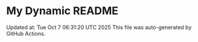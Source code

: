 # My Dynamic README
Updated at: Tue Oct  7 06:31:20 UTC 2025
This file was auto-generated by GitHub Actions.
